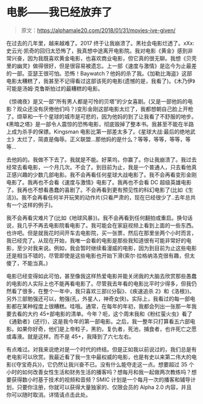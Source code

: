 # 电影——我已经放弃了

> 原文：<https://alphamale20.com/2018/01/31/movies-ive-given/>

在过去的几年里，越来越难了。2017 终于让我崩溃了。黑社会电影烂透了。xXx:史云光·凯奇的回归太恐怖了，我真想中途离开电影院。我对电影《黄金》感到非常兴奋，因为我既喜欢黄金电影，也喜欢商业电影，但它真的很无聊。我想《贝壳里的幽灵》做得很好，但是很容易被遗忘。上一部《速度与激情》是迄今为止最差的一部。亚瑟王很可怕。恐怖！Baywatch？他妈的杀了我。《加勒比海盗》这部电影太糟糕了，我甚至不记得看过这部该死的电影(遗憾的是，我看了)。《木乃伊》可能是汤姆·克鲁斯拍过的最糟糕的电影。

《惊魂夜》是又一部“所有男人都是可怜的贝塔”的少女喜剧。(又是一部他妈的电影？观众还没有厌倦他们吗？)变形金刚这部电影太烂了，我都想朝自己脸上开枪了。缬草和一千个星球的城市是可悲的，因为他妈的到了让我看了不舒服的地步。《黑暗之塔》是一部令人震惊的恐怖电影，彻底毁掉了整本书。我甚至不能在半路上成为杀手的保镖。Kingsman 电影比第一部差太多了。《星球大战:最后的绝地武士》太烂了，简直是侮辱。正义联盟…那他妈的是什么？等等，等等，等等，等等…

去他妈的。我做不下去了。我就是不能。好莱坞，你赢了。你让我崩溃了。我过去经常去看电影，一个月几次。不会了。到目前为止，我是一个普通人，只去看他真正感兴趣的少数几部电影。我不会再看任何星球大战电影了。我不会再看变形金刚电影了。我再也不会看《速度与激情》电影了。我再也不会看 DC 超级英雄电影了。我再也不想看愚蠢的喜剧了。不会再看到更有预见性的科幻电影了(比如《生活》)。我不会再看任何半开玩笑的动作片(只看严肃的，现在已经很少了..去年总共有一个这样的例子)。

我不会再看灾难片了(比如《地球风暴》)。我不会再看到任何翻拍或重启。换句话说，我几乎不再去电影院看电影了。我可能会在家庭视频上看到上面的一些东西。也许吧。但是就我花时间开车去电影院，买一张票，然后在那里坐两个小时而言，我已经完了。从现在开始，我唯一会看的电影是那些我知道很有可能非常好的电影，至少对我来说。例如，我会暂时继续看漫威的电影，因为到目前为止这些电影还是相当不错的，尽管即使是这些电影也开始下滑(索尔·拉格纳洛克很有趣，但太傻了，不能当真。)

电影已经变得如此可怕，甚至像我这样热爱电影并能关闭我的大脑去欣赏那些愚蠢的电影的人实际上也不能再看电影了。尽管我去年看的电影比平时少得多，但我仍然看了很多，在整个一年中，我只喜欢三部(《分裂》、《疾速追杀 2》和《洛根》)。另外三部勉强还可以，勉强(孔，外星人，神奇女侠)。实际上，我看过的每一部电影都在某种程度上很糟糕。哇哦。通常，在每年的年初，我都会列出一张那一年我要去看的大约 45+部电影的清单。今年？呃，这个周末我和《粉红萤火虫》看了《通勤者》(还行)，这是我今年的第一部电影。之后，我一整年只打算看五六部电影。如果你好奇，他们是上帝粒子，黑豹，复仇者，死池，捕食者，也许死亡之愿或毒液。就是这样。而不是 45+，我降到了六七左右。

有点难过。对我来说绝对是一个时代的终结。但是正如我以前说过的，我们总是有老电影可以欣赏。我最近看了我一生中最权威的电影，也是有史以来第二伟大的电影(《夺宝奇兵》)，它仍然让我兴奋不已。没有什么能夺走这一点。想要超过 35 个小时的如何改善女性生活和财务生活的播客吗？想每月和我一起做两次教练吗？想要获得数小时基于技术的视频和音频？SMIC 计划是一个每月一次的播客和辅导计划，只要你注册，你就可以获得大量独家的、仅限会员的 Alpha 2.0 内容，并且你可以随时取消。详情请点击此处。